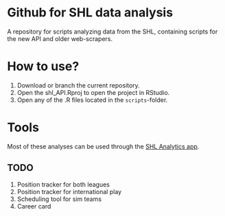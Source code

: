# Github for SHL data analysis
A repository for scripts analyzing data from the SHL, containing scripts for the new API and older web-scrapers.

# How to use?
1. Download or branch the current repository.
2. Open the shl_API.Rproj to open the project in RStudio.
3. Open any of the .R files located in the `scripts`-folder.

# Tools
Most of these analyses can be used through the [SHL Analytics app](https://canadice.shinyapps.io/SHL-Analytics/).

## TODO
1. Position tracker for both leagues
2. Position tracker for international play
3. Scheduling tool for sim teams
4. Career card 


